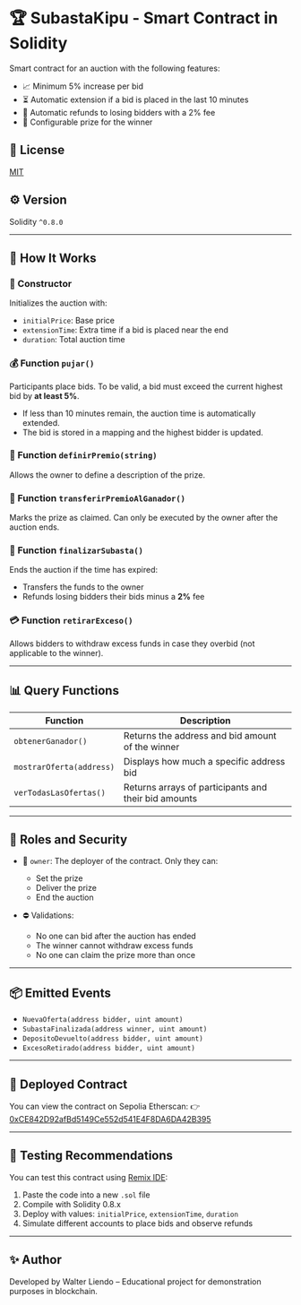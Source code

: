 # 🏆 SubastaKipu - Smart Contract in Solidity

Smart contract for an auction with the following features:
- 📈 Minimum 5% increase per bid
- ⏳ Automatic extension if a bid is placed in the last 10 minutes
- 💸 Automatic refunds to losing bidders with a 2% fee
- 🎁 Configurable prize for the winner

## 📜 License
[MIT](https://opensource.org/licenses/MIT)

## ⚙️ Version
Solidity `^0.8.0`

---

## 🚀 How It Works

### 🔧 Constructor
Initializes the auction with:
- `initialPrice`: Base price
- `extensionTime`: Extra time if a bid is placed near the end
- `duration`: Total auction time

### 💰 Function `pujar()`
Participants place bids. To be valid, a bid must exceed the current highest bid by **at least 5%**.

- If less than 10 minutes remain, the auction time is automatically extended.
- The bid is stored in a mapping and the highest bidder is updated.

### 🎯 Function `definirPremio(string)`
Allows the owner to define a description of the prize.

### 🎁 Function `transferirPremioAlGanador()`
Marks the prize as claimed. Can only be executed by the owner after the auction ends.

### 🛑 Function `finalizarSubasta()`
Ends the auction if the time has expired:
- Transfers the funds to the owner
- Refunds losing bidders their bids minus a **2%** fee

### 💳 Function `retirarExceso()`
Allows bidders to withdraw excess funds in case they overbid (not applicable to the winner).

---

## 📊 Query Functions

| Function | Description |
|---------|-------------|
| `obtenerGanador()` | Returns the address and bid amount of the winner |
| `mostrarOferta(address)` | Displays how much a specific address bid |
| `verTodasLasOfertas()` | Returns arrays of participants and their bid amounts |

---

## 👮 Roles and Security

- 👑 `owner`: The deployer of the contract. Only they can:
  - Set the prize
  - Deliver the prize
  - End the auction

- ⛔ Validations:
  - No one can bid after the auction has ended
  - The winner cannot withdraw excess funds
  - No one can claim the prize more than once

---

## 📦 Emitted Events

- `NuevaOferta(address bidder, uint amount)`
- `SubastaFinalizada(address winner, uint amount)`
- `DepositoDevuelto(address bidder, uint amount)`
- `ExcesoRetirado(address bidder, uint amount)`

---

## 🔗 Deployed Contract

You can view the contract on Sepolia Etherscan:
👉 [0xCE842D92afBd5149Ce552d541E4F8DA6DA42B395](https://sepolia.etherscan.io/address/0xCE842D92afBd5149Ce552d541E4F8DA6DA42B395#code)

---

## 🧪 Testing Recommendations

You can test this contract using [Remix IDE](https://remix.ethereum.org):
1. Paste the code into a new `.sol` file
2. Compile with Solidity 0.8.x
3. Deploy with values: `initialPrice`, `extensionTime`, `duration`
4. Simulate different accounts to place bids and observe refunds

---

## ✨ Author

Developed by Walter Liendo – Educational project for demonstration purposes in blockchain.
